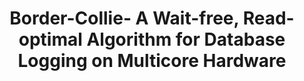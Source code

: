 ---
layout: publication-single
title: Border-Collie- A Wait-free, Read-optimal Algorithm for Database Logging on Multicore Hardware
name: ACM International Conference on Management of Data (SIGMOD 2019)
first-author: Jongbin Kim
co-authors: Hyeongwon Jang, Seohui Son, Hyuck Han, Sooyong Kang, Hyungsoo Jung
during: 2019.06.30 - 2019.07.05
location: Amsterdam, Netherlands
impactfactor: 
doi: 
note: 
categories: 
 - Distributed/High-Performance/Mobile Computing Systems
tag: 
 - International Conference
---